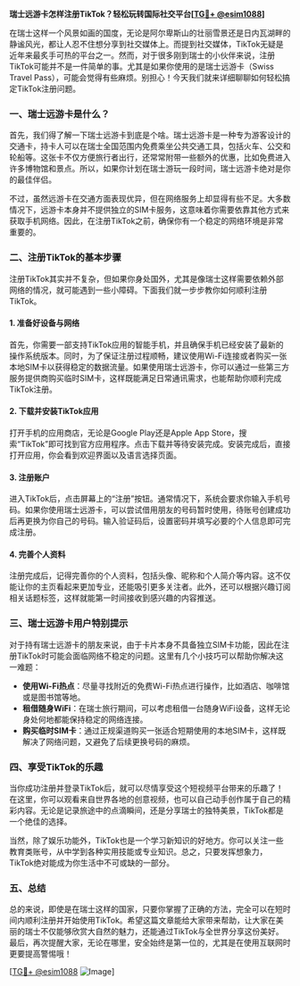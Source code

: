 **瑞士远游卡怎样注册TikTok？轻松玩转国际社交平台[[TG💪+ @esim1088](https://t.me/s/esim1088)]**

在瑞士这样一个风景如画的国度，无论是阿尔卑斯山的壮丽雪景还是日内瓦湖畔的静谧风光，都让人忍不住想分享到社交媒体上。而提到社交媒体，TikTok无疑是近年来最炙手可热的平台之一。然而，对于很多刚到瑞士的小伙伴来说，注册TikTok可能并不是一件简单的事。尤其是如果你使用的是瑞士远游卡（Swiss Travel Pass），可能会觉得有些麻烦。别担心！今天我们就来详细聊聊如何轻松搞定TikTok注册问题。

### 一、瑞士远游卡是什么？

首先，我们得了解一下瑞士远游卡到底是个啥。瑞士远游卡是一种专为游客设计的交通卡，持卡人可以在瑞士全国范围内免费乘坐公共交通工具，包括火车、公交和轮船等。这张卡不仅方便旅行者出行，还常常附带一些额外的优惠，比如免费进入许多博物馆和景点。所以，如果你计划在瑞士游玩一段时间，瑞士远游卡绝对是你的最佳伴侣。

不过，虽然远游卡在交通方面表现优异，但在网络服务上却显得有些不足。大多数情况下，远游卡本身并不提供独立的SIM卡服务，这意味着你需要依靠其他方式来获取手机网络。因此，在注册TikTok之前，确保你有一个稳定的网络环境是非常重要的。

### 二、注册TikTok的基本步骤

注册TikTok其实并不复杂，但如果你身处国外，尤其是像瑞士这样需要依赖外部网络的情况，就可能遇到一些小障碍。下面我们就一步步教你如何顺利注册TikTok。

#### 1. 准备好设备与网络

首先，你需要一部支持TikTok应用的智能手机，并且确保手机已经安装了最新的操作系统版本。同时，为了保证注册过程顺畅，建议使用Wi-Fi连接或者购买一张本地SIM卡以获得稳定的数据流量。如果使用瑞士远游卡，你可以通过一些第三方服务提供商购买临时SIM卡，这样既能满足日常通讯需求，也能帮助你顺利完成TikTok注册。

#### 2. 下载并安装TikTok应用

打开手机的应用商店，无论是Google Play还是Apple App Store，搜索“TikTok”即可找到官方应用程序。点击下载并等待安装完成。安装完成后，直接打开应用，你会看到欢迎界面以及语言选择页面。

#### 3. 注册账户

进入TikTok后，点击屏幕上的“注册”按钮。通常情况下，系统会要求你输入手机号码。如果你使用瑞士远游卡，可以尝试借用朋友的号码暂时使用，待账号创建成功后再更换为你自己的号码。输入验证码后，设置密码并填写必要的个人信息即可完成注册。

#### 4. 完善个人资料

注册完成后，记得完善你的个人资料，包括头像、昵称和个人简介等内容。这不仅能让你的主页看起来更加专业，还能吸引更多关注者。此外，还可以根据兴趣订阅相关话题标签，这样就能第一时间接收到感兴趣的内容推送。

### 三、瑞士远游卡用户特别提示

对于持有瑞士远游卡的朋友来说，由于卡片本身不具备独立SIM卡功能，因此在注册TikTok时可能会面临网络不稳定的问题。这里有几个小技巧可以帮助你解决这一难题：

- **使用Wi-Fi热点**：尽量寻找附近的免费Wi-Fi热点进行操作，比如酒店、咖啡馆或是图书馆等地。
- **租借随身WiFi**：在瑞士旅行期间，可以考虑租借一台随身WiFi设备，这样无论身处何地都能保持稳定的网络连接。
- **购买临时SIM卡**：通过正规渠道购买一张适合短期使用的本地SIM卡，这样既解决了网络问题，又避免了后续更换号码的麻烦。

### 四、享受TikTok的乐趣

当你成功注册并登录TikTok后，就可以尽情享受这个短视频平台带来的乐趣了！在这里，你可以观看来自世界各地的创意视频，也可以自己动手创作属于自己的精彩内容。无论是记录旅途中的点滴瞬间，还是分享瑞士的独特美景，TikTok都是一个绝佳的选择。

当然，除了娱乐功能外，TikTok也是一个学习新知识的好地方。你可以关注一些教育类账号，从中学到各种实用技能或专业知识。总之，只要发挥想象力，TikTok绝对能成为你生活中不可或缺的一部分。

### 五、总结

总的来说，即使是在瑞士这样的国家，只要你掌握了正确的方法，完全可以在短时间内顺利注册并开始使用TikTok。希望这篇文章能给大家带来帮助，让大家在美丽的瑞士不仅能够欣赏大自然的魅力，还能通过TikTok与全世界分享这份美好。最后，再次提醒大家，无论在哪里，安全始终是第一位的，尤其是在使用互联网时更要提高警惕哦！

[[TG💪+ @esim1088](https://t.me/s/esim1088) ![Image](https://i.postimg.cc/4NQfJmqS/Snipaste-2025-05-13-00-14-12.png)]